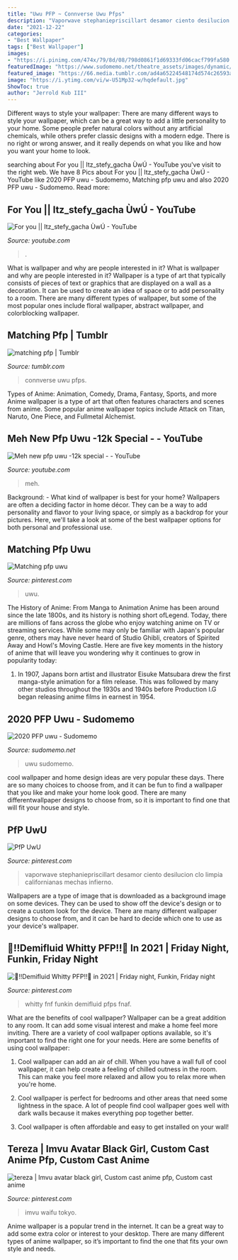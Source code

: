 ```yaml
---
title: "Uwu PFP ~ Connverse Uwu Pfps"
description: "Vaporwave stephaniepriscillart desamor ciento desilucion clo limpia californianas mechas infierno"
date: "2021-12-22"
categories:
- "Best Wallpaper"
tags: ["Best Wallpaper"]
images:
- "https://i.pinimg.com/474x/79/8d/08/798d0861f1d69333fd06cacf799fa580.jpg"
featuredImage: "https://www.sudomemo.net/theatre_assets/images/dynamic/thumbframe/55AD700027FB237F/FB237F_12C829FC97CBA_009.png?size=xl"
featured_image: "https://66.media.tumblr.com/ad4a65224548174d574c26593ad17369/41b29f6c18eb3190-9a/s640x960/56b19b9c63be93e764e9c194840e816eecd6d72a.jpg"
image: "https://i.ytimg.com/vi/w-U51Mp32-w/hqdefault.jpg"
ShowToc: true
author: "Jerrold Kub III"
---
```



Different ways to style your wallpaper:
There are many different ways to style your wallpaper, which can be a great way to add a little personality to your home. Some people prefer natural colors without any artificial chemicals, while others prefer classic designs with a modern edge. There is no right or wrong answer, and it really depends on what you like and how you want your home to look.

	

		
searching about For you || Itz_stefy_gacha ÙwÚ - YouTube you've visit to the right web. We have 8 Pics about For you || Itz_stefy_gacha ÙwÚ - YouTube like 2020 PFP uwu - Sudomemo, Matching pfp uwu and also 2020 PFP uwu - Sudomemo. Read more:
		
    
## For You || Itz_stefy_gacha ÙwÚ - YouTube

<img loading=lazy src="https://i.ytimg.com/vi/sOdmeLvr-Do/hqdefault.jpg" onerror="this.onerror=null;this.src='https://tse3.mm.bing.net/th?id=OIP.MlBbRmSJn0p2UU7NSX7u1gHaFj&amp;pid=15.1';" alt="For you || Itz_stefy_gacha ÙwÚ - YouTube">

_Source: youtube.com_

>. 

	

What is wallpaper and why are people interested in it?
What is wallpaper and why are people interested in it?
Wallpaper is a type of art that typically consists of pieces of text or graphics that are displayed on a wall as a decoration. It can be used to create an idea of space or to add personality to a room. There are many different types of wallpaper, but some of the most popular ones include floral wallpaper, abstract wallpaper, and colorblocking wallpaper.

    
## Matching Pfp | Tumblr

<img loading=lazy src="https://66.media.tumblr.com/ad4a65224548174d574c26593ad17369/41b29f6c18eb3190-9a/s640x960/56b19b9c63be93e764e9c194840e816eecd6d72a.jpg" onerror="this.onerror=null;this.src='https://tse4.mm.bing.net/th?id=OIP.sF0CWkPRrYCoDXBDMa-s8wHaEz&amp;pid=15.1';" alt="matching pfp | Tumblr">

_Source: tumblr.com_

>connverse uwu pfps. 

	

Types of Anime: Animation, Comedy, Drama, Fantasy, Sports, and more
Anime wallpaper is a type of art that often features characters and scenes from anime. Some popular anime wallpaper topics include Attack on Titan, Naruto, One Piece, and Fullmetal Alchemist.

    
## Meh New Pfp Uwu -12k Special - - YouTube

<img loading=lazy src="https://i.ytimg.com/vi/w-U51Mp32-w/hqdefault.jpg" onerror="this.onerror=null;this.src='https://tse1.mm.bing.net/th?id=OIP.QMcgCL9OkWWpBuO9HzPrJAHaFj&amp;pid=15.1';" alt="Meh new pfp uwu -12k special - - YouTube">

_Source: youtube.com_

>meh. 

	

Background: - What kind of wallpaper is best for your home?
Wallpapers are often a deciding factor in home décor. They can be a way to add personality and flavor to your living space, or simply as a backdrop for your pictures. Here, we'll take a look at some of the best wallpaper options for both personal and professional use.

    
## Matching Pfp Uwu

<img loading=lazy src="https://i.pinimg.com/originals/ea/a2/98/eaa2989b3cf8add1b36bb7fdc64830a4.jpg" onerror="this.onerror=null;this.src='https://tse4.mm.bing.net/th?id=OIP.A7jxVFC-HZDKDLpwLHeNewHaHa&amp;pid=15.1';" alt="Matching pfp uwu">

_Source: pinterest.com_

>uwu. 

	

The History of Anime: From Manga to Animation
Anime has been around since the late 1800s, and its history is nothing short ofLegend. Today, there are millions of fans across the globe who enjoy watching anime on TV or streaming services. While some may only be familiar with Japan's popular genre, others may have never heard of Studio Ghibli, creators of Spirited Away and Howl's Moving Castle. Here are five key moments in the history of anime that will leave you wondering why it continues to grow in popularity today:
1) In 1907, Japans born artist and illustrator Eisuke Matsubara drew the first manga-style animation for a film release. This was followed by many other studios throughout the 1930s and 1940s before Production I.G began releasing anime films in earnest in 1954.

    
## 2020 PFP Uwu - Sudomemo

<img loading=lazy src="https://www.sudomemo.net/theatre_assets/images/dynamic/thumbframe/55AD700027FB237F/FB237F_12C829FC97CBA_009.png?size=xl" onerror="this.onerror=null;this.src='https://tse2.mm.bing.net/th?id=OIP.WG-RGmkAqBAKq6PHddUObQHaFj&amp;pid=15.1';" alt="2020 PFP uwu - Sudomemo">

_Source: sudomemo.net_

>uwu sudomemo. 

	

cool wallpaper and home design ideas are very popular these days. There are so many choices to choose from, and it can be fun to find a wallpaper that you like and make your home look good. There are many differentwallpaper designs to choose from, so it is important to find one that will fit your house and style.

    
## PfP UwU

<img loading=lazy src="https://i.pinimg.com/474x/79/8d/08/798d0861f1d69333fd06cacf799fa580.jpg" onerror="this.onerror=null;this.src='https://tse3.mm.bing.net/th?id=OIP.4fcsDjiykS5Mrx0gSSgcTgAAAA&amp;pid=15.1';" alt="PfP UwU">

_Source: pinterest.com_

>vaporwave stephaniepriscillart desamor ciento desilucion clo limpia californianas mechas infierno. 

	

Wallpapers are a type of image that is downloaded as a background image on some devices. They can be used to show off the device's design or to create a custom look for the device. There are many different wallpaper designs to choose from, and it can be hard to decide which one to use as your device's wallpaper.

    
## 🌹!!Demifluid Whitty PFP!!🌹 In 2021 | Friday Night, Funkin, Friday Night

<img loading=lazy src="https://i.pinimg.com/736x/1a/46/4d/1a464d3733b6bcdbb05e24284238ffb6.jpg" onerror="this.onerror=null;this.src='https://tse1.mm.bing.net/th?id=OIP.GBZDFxLEeC3guNHDj7BP3AHaHa&amp;pid=15.1';" alt="🌹!!Demifluid Whitty PFP!!🌹 in 2021 | Friday night, Funkin, Friday night">

_Source: pinterest.com_

>whitty fnf funkin demifluid pfps fnaf. 

	

What are the benefits of cool wallpaper?
Wallpaper can be a great addition to any room. It can add some visual interest and make a home feel more inviting. There are a variety of cool wallpaper options available, so it's important to find the right one for your needs. Here are some benefits of using cool wallpaper: 
1. Cool wallpaper can add an air of chill. When you have a wall full of cool wallpaper, it can help create a feeling of chilled outness in the room. This can make you feel more relaxed and allow you to relax more when you're home. 

2. Cool wallpaper is perfect for bedrooms and other areas that need some lightness in the space. A lot of people find cool wallpaper goes well with dark walls because it makes everything pop together better. 

3. Cool wallpaper is often affordable and easy to get installed on your wall!

    
## Tereza | Imvu Avatar Black Girl, Custom Cast Anime Pfp, Custom Cast Anime

<img loading=lazy src="https://i.pinimg.com/736x/ca/d4/f2/cad4f2477c5d0133263530cd9303b770.jpg" onerror="this.onerror=null;this.src='https://tse2.mm.bing.net/th?id=OIP.dAMJloARJGLSDk7kXhQ2mwHaHa&amp;pid=15.1';" alt="tereza | Imvu avatar black girl, Custom cast anime pfp, Custom cast anime">

_Source: pinterest.com_

>imvu waifu tokyo. 

	

Anime wallpaper is a popular trend in the internet. It can be a great way to add some extra color or interest to your desktop. There are many different types of anime wallpaper, so it’s important to find the one that fits your own style and needs.

